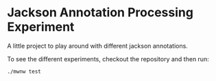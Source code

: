 # Jackson Annotation Processing Experiment

A little project to play around with different jackson annotations.

To see the different experiments, checkout the repository and then run:

    ./mwnw test
